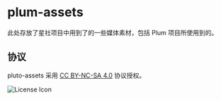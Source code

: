 # plum-assets

此处存放了星社项目中用到了的一些媒体素材，包括 Plum 项目所使用到的。

## 协议

pluto-assets 采用 [CC BY-NC-SA 4.0](https://creativecommons.org/licenses/by-nc-sa/4.0/?ref=chooser-v1) 协议授权。

![License Icon](https://mirrors.creativecommons.org/presskit/buttons/88x31/svg/by-nc-sa.svg)
